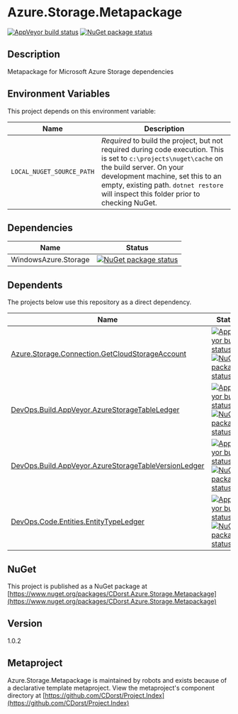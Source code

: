 # Azure.Storage.Metapackage

[![AppVeyor build status](https://img.shields.io/appveyor/ci/cdorst/azure-storage-metapackage.svg?label=AppVeyor&style=for-the-badge)](https://ci.appveyor.com/project/cdorst/azure-storage-metapackage)
[![NuGet package status](https://img.shields.io/nuget/v/CDorst.Azure.Storage.Metapackage.svg?label=NuGet&style=for-the-badge)](https://www.nuget.org/packages/CDorst.Azure.Storage.Metapackage)

## Description

Metapackage for Microsoft Azure Storage dependencies

## Environment Variables

This project depends on this environment variable:

Name | Description
---- | -----------
`LOCAL_NUGET_SOURCE_PATH` | *Required* to build the project, but not required during code execution. This is set to `c:\projects\nuget\cache` on the build server. On your development machine, set this to an empty, existing path. `dotnet restore` will inspect this folder prior to checking NuGet.

## Dependencies

Name | Status
---- | ------
WindowsAzure.Storage | [![NuGet package status](https://img.shields.io/nuget/v/WindowsAzure.Storage.svg?label=NuGet&style=flat-square)](https://www.nuget.org/packages/WindowsAzure.Storage)

## Dependents

The projects below use this repository as a direct dependency.

Name | Status
---- | ------
[Azure.Storage.Connection.GetCloudStorageAccount](https://github.com/CDorst./Azure.Storage.Connection.GetCloudStorageAccount) | [![AppVeyor build status](https://img.shields.io/appveyor/ci/cdorst./azure-storage-connection-getcloudstorageaccount.svg?label=AppVeyor&style=flat-square)](https://ci.appveyor.com/project/cdorst./azure-storage-connection-getcloudstorageaccount) [![NuGet package status](https://img.shields.io/nuget/v/CDorst..Azure.Storage.Connection.GetCloudStorageAccount.svg?label=NuGet&style=flat-square)](https://www.nuget.org/packages/CDorst..Azure.Storage.Connection.GetCloudStorageAccount)
[DevOps.Build.AppVeyor.AzureStorageTableLedger](https://github.com/CDorst./DevOps.Build.AppVeyor.AzureStorageTableLedger) | [![AppVeyor build status](https://img.shields.io/appveyor/ci/cdorst./devops-build-appveyor-azurestoragetableledger.svg?label=AppVeyor&style=flat-square)](https://ci.appveyor.com/project/cdorst./devops-build-appveyor-azurestoragetableledger) [![NuGet package status](https://img.shields.io/nuget/v/CDorst..DevOps.Build.AppVeyor.AzureStorageTableLedger.svg?label=NuGet&style=flat-square)](https://www.nuget.org/packages/CDorst..DevOps.Build.AppVeyor.AzureStorageTableLedger)
[DevOps.Build.AppVeyor.AzureStorageTableVersionLedger](https://github.com/CDorst./DevOps.Build.AppVeyor.AzureStorageTableVersionLedger) | [![AppVeyor build status](https://img.shields.io/appveyor/ci/cdorst./devops-build-appveyor-azurestoragetableversionledg.svg?label=AppVeyor&style=flat-square)](https://ci.appveyor.com/project/cdorst./devops-build-appveyor-azurestoragetableversionledg) [![NuGet package status](https://img.shields.io/nuget/v/CDorst..DevOps.Build.AppVeyor.AzureStorageTableVersionLedger.svg?label=NuGet&style=flat-square)](https://www.nuget.org/packages/CDorst..DevOps.Build.AppVeyor.AzureStorageTableVersionLedger)
[DevOps.Code.Entities.EntityTypeLedger](https://github.com/CDorst./DevOps.Code.Entities.EntityTypeLedger) | [![AppVeyor build status](https://img.shields.io/appveyor/ci/cdorst./devops-code-entities-entitytypeledger.svg?label=AppVeyor&style=flat-square)](https://ci.appveyor.com/project/cdorst./devops-code-entities-entitytypeledger) [![NuGet package status](https://img.shields.io/nuget/v/CDorst..DevOps.Code.Entities.EntityTypeLedger.svg?label=NuGet&style=flat-square)](https://www.nuget.org/packages/CDorst..DevOps.Code.Entities.EntityTypeLedger)

## NuGet


This project is published as a NuGet package at [https://www.nuget.org/packages/CDorst.Azure.Storage.Metapackage](https://www.nuget.org/packages/CDorst.Azure.Storage.Metapackage)

## Version

1.0.2

## Metaproject

Azure.Storage.Metapackage is maintained by robots and exists because of a declarative template metaproject. View the metaproject's component directory at [https://github.com/CDorst/Project.Index](https://github.com/CDorst/Project.Index)

